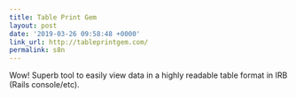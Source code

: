 ```yaml
---
title: Table Print Gem
layout: post
date: '2019-03-26 09:58:48 +0000'
link_url: http://tableprintgem.com/
permalink: s8n
---
```

Wow! Superb tool to easily view data in a highly readable table format in IRB (Rails console/etc).
